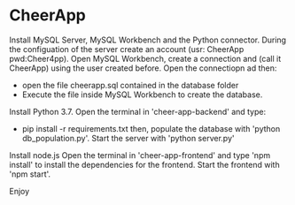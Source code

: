 # CheerApp
Install MySQL Server, MySQL Workbench and the Python connector. 
During the configuation of the server create an account (usr: CheerApp pwd:Cheer4pp).
Open MySQL Workbench, create a connection and (call it CheerApp) using the user created before.
Open the connectiopn ad then:
- open the file cheerapp.sql contained in the database folder
- Execute the file inside MySQL Workbench to create the database.

Install Python 3.7. 
Open the terminal in 'cheer-app-backend' and type:
 - pip install -r requirements.txt
then, populate the database with 'python db_population.py'.
Start the server with 'python server.py'

Install node.js
Open the terminal in 'cheer-app-frontend' and type 'npm install' to install the dependencies for the frontend.
Start the frontend with 'npm start'.

Enjoy
